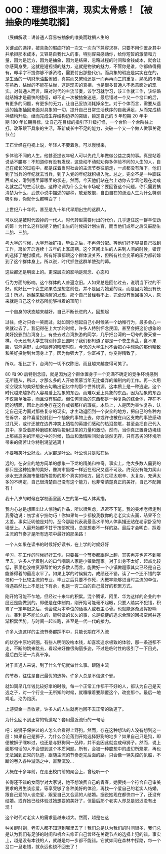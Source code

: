 # 000：理想很丰满，现实太骨感！【被抽象的唯美耽搁】

（展麟解读：讲普通人容易被抽象的唯美而耽搁人生的

关键点的选择，被具象的瑕疵吓的一次又一次向下兼容求存，只要不用你置身其中并承担那本成本，又容易自我代入的事，特别容易感动你，给你短暂的激情和力量，因为是远方，因为是抽象，因为是结果，忽略过程的时间和金钱成本，就会让你感同身受，这就是短视频的魅力，这就是物欲的魅力，不管你是谁，你都值得拥有，却半字不提你够不够资格，需要付出那些代价。而具象的瑕疵是实实在在的，是生活的一切财米油盐酱醋，真实而又繁琐还是一而再再而三的重复，熟悉的不能在熟悉，枯燥的不能在枯燥，这是现实的真相，也是很多普通人不愿意面对的现实。对普通人而言，踩对时代的主流节奏，该学习就学习，该工作就工作，该结婚就结婚才是最快的捷径，却不止一次被抽象迷惑，最后错过一个又一个岔口的后，有更多的问题，有更多的无力，让自己妥协消耗掉余生。对于个体而言，需要从遥远的抽象抽回来面对具象的一切，提升自己日常生活秩序的自我满足，从而完成精神结构升级，继而完成生存结构边界的突破，锁定自己的 5 年短期 20 年中期 180 年长期目标，让自己在目标的指引下升级打怪，一个台阶一个台阶往上打。改革眼下具象的生活，革新成长中不足的能力，突破一个又一个做人做事关键节点）

王石曾经在电视上说，年轻人不要着急，可以慢慢来，

多体验不同的人生。他甚至提议年轻人可以先花几年做做公益之类的事。真是站着说话不腰疼！不知道你有没有发现，这些动不动就劝你多体验不同的人生的人，自己在成长的过程中，都是踩着当时社会的主流节奏往前走，一点都没有落下，他们到了当兵的年纪就去当兵，到了入党的年纪就积极入党。总之，完全不是一种脚踩西瓜皮，滑到哪里算哪里的状态。然而，今天他们站在台上劝你去学着他现在功成名就之后的生活状态。这种论调为什么会有市场呢？要回答这个问题，你只需要搞清楚为什么，武侠小说中描述的那种，敢爱敢恨，自由自在的潇洒人生为什么特别吸引你，你就什么都明白了！

上世纪八十年代，甚至是九十年代早期出生的这群人，

可以说是被时代毁掉的一代人。时代转型需要付出的代价，几乎逮住这一群羊使劲的薅！为什么这样说呢？他们出生的时候搞计划生育，而当他们成年之后又鼓励生二胎、三胎。

考大学的时候，大学开始扩招，毕业之后，不再包分配。等他们好不容易自己找到工作，房价开启连续十五年的上涨周期。这个区间出生的人来到人间的时候，错误的选择了地狱模式。所有好事都跟这个群体没关系，但所有社会变革的压力都转嫁到了这个群体身上。所以说，时代抓住这群羊使劲的薅。

这些都还是明面上的。更深层次的影响是观念、心态和

行为方面的影响。这个群体的人普遍念旧。人如果总是回忆过去，说明当下过的不好。就好比一个女生如果总是想念前任，并不是因为她爱的深，而是因为她没有长进！所以，她越来越清醒的发现，那个自己曾经看不上，完全没有当回事的人，原来就是自己这个状态所能够得着的顶配！

一个自身的状态越来越好，自己不断长进的人，回想起

过往，绝对只会一笑而过。就如同你想起自己小时候某一个幼稚行为，最多会心一笑就过去了。我记得在上大学的时候，许多人特别怀念民国，甚至会把这份想象的美好投影到台湾身上。有些去过台湾旅游的同学，几乎把台湾的一切夸的像天堂一样。今天还有大学生特别怀念民国吗？我们都知道了那是一个苍生离乱，食不果腹，哀鸿遍野，山河破碎的晦暗时刻。今天的大学生也不会把心中想象的那份精致和美好投射到台湾身上了。因为你强大了，你富裕了，你变得精致了。

所以，相比之下，台湾的一切不仅陈旧，而且越来越变得可笑了。

80 和 90 后特别念旧，就是因为这个群体置身于一个充满不确定的竞争环境感到无所适从，所以，才那么多的人开始羡慕当年无比嫌弃的编制内的工作。再一次用架空现实的美好想象去勾勒出记忆中的那个世外桃源。这本质上是一种逃避。这个时代越来越多的人容易爱上抽象的东西，而难以爱上具象的东西。因为抽象的东西不仅简单唯美，而且没有瑕疵。但任何具象的东西都是一种复杂的综合体，存在不同的切面，因此也难免存在这样或者那样的瑕疵。本质上，人是因为害怕复杂，认定自己无力面对那些复杂的现实，才主动退回到一个安全的地方，把自己的各种内在诉求，各种喜爱投射到一个抽象的事物上去。你或许也被在山区支教的事迹感动过几天，或许还被在边界冲突上牺牲的英雄们感动的热泪盈眶，甚至会把自己代入其中，享受着那种磨砺和牺牲投射过来的力量和激动。然而，当你真正置身边境线上那些恶劣的环境之中的时候，热血和激情瞬间就会淡然无存，只有恶劣的环境所带来的痛苦让你特别渴望逃离！

不要嘲笑叶公好龙，大家都是叶公。叶公也只是站在远

远的，在安全的地方简单的想象一下龙的精美和神奇。事实上，绝大多数人需要的都只是这种抽象的美好，像海市蜃楼一样近在咫尺又遥不可及。终究没有能力爬山涉水去追逐海市蜃楼所投影的那个真实的地方。因为过程太艰辛、太复杂、充满太多的不确定，自己很清楚自己没有这个能力，也非常清楚真正的美好，自己不配拥有！

我十八岁的时候在学校画室画人生的第一幅人体素描，

我内心总是想画出让人惊艳的作品，所以很焦虑，迟迟不下笔。我的美术老师走到我旁边说：初学者宁拙勿巧！你如果每一步都按我教你的老老实实去画，结果不会太差。事实证明他是对的。至今那副代表我最高水平的人体素描还贴在老家卧室的墙壁上。人最开始都不甘于按部就班，总是想走不一样的路。最后才会明白，踩着主流的节奏才是所有选项中最好的那条路！

一个人如果在读书的时候好好读书，在上学的时候好好

学习，在工作的时候好好工作。只要每一个节奏都跟得上趟，其实再差也差不到哪里去。许多人学着别人的口气嘲讽人家是小镇做题家。对于出身不太好，起点比较低，家里也没啥资源帮忙的大多数人而言，能做好一个小镇做题家其实已经是自己能够得着的最高水平了。如果上学的时候努力，成绩还不错，读了一个还不错的学校和一个比较主流的专业。毕业之后只要不作死，大概率能够进当时主流的单位，待遇虽然比上不足比下有余，也是一穷二白的自己最好的积累方式。

刚开始可能不乍地，但经过十来年的积累。混个腾讯、阿里、华为这样的企业的中层还是能做到的。即便是在体制内，刚开始可能毫不起眼，只要人踏实不犯错，积累了一定年限之后，也会成为本单位的话事人或者主心骨。也就能逐渐发挥影响力。暴利是不能长久的，能够做的长久的事，总是稳健的追求合理的回报空间并逐渐积累优势，与时间一起长跑，甚至是一代一代的接力。

许多人连这样的主流节奏都踩不中，只能长期在不入流

的状态中原地转圈。有些人明明没啥本钱，却喜欢追求极致的体验，那一条道都不走，不断的跳来跳去，看起来好像很绚丽多姿，不过是临时性的吸引了一下目光，最后白茫茫一片真干净。

对于普通人来说，到了什么年纪就做什么事。跟随主流

的节奏，往往是自己最优的选择。许多人总是不信这个邪。

就如同早几年钱比较好拿的时候，每一个正常工作都干不好的人，都认为自己是天选之子，对一个行业一无所知的时候，就囔囔着要颠覆这个，改变那个。最后一地鸡毛，沦为炮灰。

上游资金一旦收紧，许多人的人生就再也回不去正常的轨道了。

为什么回不到正常的轨道呢？套用最近流行的一句话

吧：被狮子保护过的人怎么会看得上野狗。然而，存在这种想法的人没有想到这一层：如果自己是狮子，为什么会沦落到开始选择野狗的地步？如果自己只是狗，即便被狮子嘿咻过，也还是与野狗同一品种，并不会因此就变成母狮子。然而，说上面那句话的人不会想到这个本质问题。所有，会被一种臆想中的虚幻所笼罩，再也无法回到正常的轨道，跟随主流的节奏走完后面的路。只会像一辆失控的帆船，不断的卷入各种漩涡之中，直至沉没…

大概在十多年前，在走出校门前的聚会上，曾经听一个

长得还不错的女同学对大家说，她不想浪费自己的青春，她要找一个符合自己审美要求的男生谈恋爱，等享受够了各种美好的体验，再找一个爱自己的老实人结婚。跟自己爱的人谈恋爱，跟爱自己又合适的人结婚。据说她现在都快四十了，还没有结婚。或许她已经体验过她想要的美好了，但最后那个老实人却总是迟迟没有出现！

这个时代对老实人的需求量越来越大。然而，越是在这

种关键时刻，老实人都不知道到哪里去了！我们总是认为我们的时间很多，我们总是认为我们有足够的时间和机会去修正自己曾经在关键节点的选择上犯的错。事实上，越是没有本钱的人，就越是每一步都不能错。它就如同在森林中探路，每一个岔口一旦走错，就永远也绕不回去了！